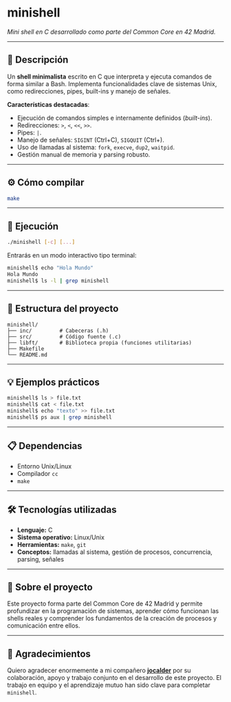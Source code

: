 # minishell

*Mini shell en C desarrollado como parte del Common Core en 42 Madrid.*

---

## 📌 Descripción

Un **shell minimalista** escrito en C que interpreta y ejecuta comandos de forma similar a Bash. Implementa funcionalidades clave de sistemas Unix, como redirecciones, pipes, built-ins y manejo de señales.

**Características destacadas**:
- Ejecución de comandos simples e internamente definidos (*built-ins*).
- Redirecciones: `>`, `<`, `<<`, `>>`.
- Pipes: `|`.
- Manejo de señales: `SIGINT` (Ctrl+C), `SIGQUIT` (Ctrl+\).
- Uso de llamadas al sistema: `fork`, `execve`, `dup2`, `waitpid`.
- Gestión manual de memoria y parsing robusto.

---

## ⚙️ Cómo compilar

```bash
make
```

---

## 🚀 Ejecución

```bash
./minishell [-c] [...]
```

Entrarás en un modo interactivo tipo terminal:

```bash
minishell$ echo "Hola Mundo"
Hola Mundo
minishell$ ls -l | grep minishell
```

---

## 📂 Estructura del proyecto

```
minishell/
├── inc/         # Cabeceras (.h)
├── src/         # Código fuente (.c)
├── libft/       # Biblioteca propia (funciones utilitarias)
├── Makefile
└── README.md
```

---

## 💡 Ejemplos prácticos

```bash
minishell$ ls > file.txt
minishell$ cat < file.txt
minishell$ echo "texto" >> file.txt
minishell$ ps aux | grep minishell
```

---

## 📋 Dependencias

- Entorno Unix/Linux
- Compilador `cc`
- `make`

---

## 🛠️ Tecnologías utilizadas

- **Lenguaje:** C
- **Sistema operativo:** Linux/Unix
- **Herramientas:** `make`, `git`
- **Conceptos:** llamadas al sistema, gestión de procesos, concurrencia, parsing, señales

---

## 🎯 Sobre el proyecto

Este proyecto forma parte del Common Core de 42 Madrid y permite profundizar en la programación de sistemas, aprender cómo funcionan las shells reales y comprender los fundamentos de la creación de procesos y comunicación entre ellos.

---

## 🙌 Agradecimientos

Quiero agradecer enormemente a mi compañero **[jocalder](https://github.com/jocalder)** por su colaboración, apoyo y trabajo conjunto en el desarrollo de este proyecto.
El trabajo en equipo y el aprendizaje mutuo han sido clave para completar `minishell`.

